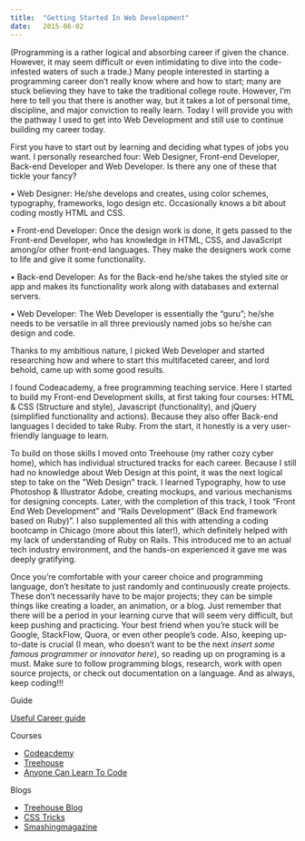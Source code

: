 ```yaml
---
title:  "Getting Started In Web Development"
date:   2015-06-02
---
```

(Programming is a rather logical and absorbing career if given the chance. However, it may seem difficult or even intimidating to dive into the code-infested waters of such a trade.) Many people interested in starting a programming career don’t really know where and how to start; many are stuck believing they have to take the traditional college route. However, I’m here to tell you that there is another way, but it takes a lot of personal time, discipline, and major conviction to really learn. Today I will provide you with the pathway I used to get into Web Development and still use to continue building my career today.

First you have to start out by learning and deciding what types of jobs you want. I personally researched four: Web Designer, Front-end Developer, Back-end Developer and Web Developer. Is there any one of these that tickle your fancy?

• Web Designer: He/she develops and creates, using color schemes, typography, frameworks, logo design etc. Occasionally knows a bit about coding mostly HTML and CSS.

• Front-end Developer: Once the design work is done, it gets passed to the Front-end Developer, who has knowledge in HTML, CSS, and JavaScript among/or other front-end languages. They make the designers work come to life and give it some functionality.

• Back-end Developer: As for the Back-end he/she takes the styled site or app and makes its functionality work along with databases and external servers. 

• Web Developer: The Web Developer is essentially the “guru”; he/she needs to be versatile in all three previously named jobs so he/she can design and code.

Thanks to my ambitious nature, I picked Web Developer and started researching how and where to start this multifaceted career, and lord behold, came up with some good results.

I found Codeacademy, a free programming teaching service. Here I started to build my Front-end Development skills, at first taking four courses: HTML & CSS (Structure and style), Javascript (functionality), and jQuery (simplified functionality and actions). Because they also offer Back-end languages I decided to take Ruby. From the start, it honestly is a very user-friendly language to learn.

To build on those skills I moved onto Treehouse (my rather cozy cyber home), which has individual structured tracks for each career. Because I still had no knowledge about Web Design at this point, it was the next logical step to take on the "Web Design" track. I learned Typography, how to use Photoshop & Illustrator Adobe, creating mockups, and various mechanisms for designing concepts. Later, with the completion of this track, I took “Front End Web Development” and “Rails Development” (Back End framework based on Ruby)”. I also supplemented all this with attending a coding bootcamp in Chicago (more about this later!), which definitely helped with my lack of understanding of Ruby on Rails. This introduced me to an actual tech industry environment, and the hands-on experienced it gave me was deeply gratifying.

Once you’re comfortable with your career choice and programming language, don’t hesitate to just randomly and continuously create projects. These don’t necessarily have to be major projects; they can be simple things like creating a loader, an animation, or a blog. Just remember that there will be a period in your learning curve that will seem very difficult, but keep pushing and practicing. Your best friend when you’re stuck will be Google, StackFlow, Quora, or even other people’s code. Also, keeping up-to-date is crucial (I mean, who doesn’t want to be the next *insert some famous programmer or innovator here*), so reading up on programing is a must. Make sure to follow programming blogs, research, work with open source projects, or check out documentation on a language. And as always, keep coding!!!

Guide

<a href="http://www.webdesigndegreecenter.org/learn-to-code/#intro">Useful Career guide</a>
 
Courses

<ul>
	<li><a href="http://www.codecademy.com">Codeacdemy</a></li>
	<li><a href="https://teamtreehouse.com">Treehouse</a></li>
	<li><a href="http://anyonecanlearntocode.com">Anyone Can Learn To Code</a></li>
</ul>

Blogs

<ul>
	<li><a href="http://blog.teamtreehouse.com">Treehouse Blog</a></li>
	<li><a href="https://css-tricks.com">CSS Tricks</a></li>
	<li><a href="http://www.smashingmagazine.com">Smashingmagazine</a></li>
</ul>